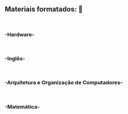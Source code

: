 
## <b>Materiais formatados:</b> :blue_book:

<br>

### <b>-Hardware-</b>

<br>

### <b>-Inglês-</b>

<br>

### <b>-Arquitetura e Organização de Computadores-</b>


<br>

### <b>-Matemática-</b>
